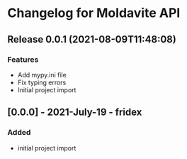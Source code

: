 # Changelog for Moldavite API

## Release 0.0.1 (2021-08-09T11:48:08)
### Features
* Add mypy.ini file
* Fix typing errors
* Initial project import

## [0.0.0] - 2021-July-19 - fridex

### Added

* initial project import
